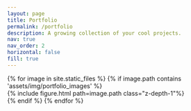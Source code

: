 ```yaml
---
layout: page
title: Portfolio
permalink: /portfolio
description: A growing collection of your cool projects.
nav: true
nav_order: 2
horizontal: false
fill: true
---
```


<div class="portfolio-grid" data-masonry='{ "itemSelector": ".grid-item", "columnWidth": 20}' >
  {% for image in site.static_files %}
        {% if image.path contains 'assets/img/portfolio_images' %}
            <div class="grid-item">
                {% include figure.html path=image.path class="z-depth-1"%}
            </div>
        {% endif %}
    {% endfor %}
</div>
